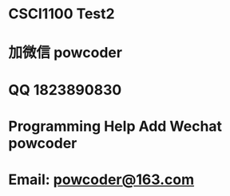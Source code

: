 # CSCI1100 Test2
# 加微信 powcoder

# QQ 1823890830

# Programming Help Add Wechat powcoder

# Email: powcoder@163.com

